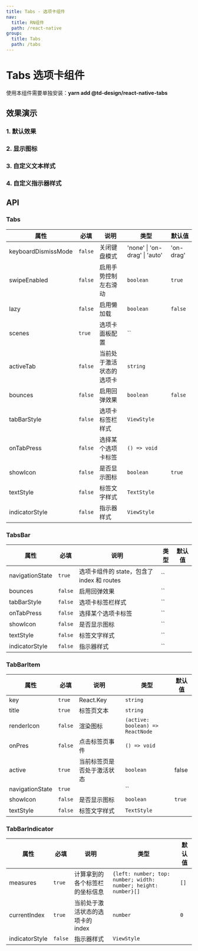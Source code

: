 ```yaml
---
title: Tabs - 选项卡组件
nav:
  title: RN组件
  path: /react-native
group:
  title: Tabs
  path: /tabs
---
```


# Tabs 选项卡组件

使用本组件需要单独安装：**yarn add @td-design/react-native-tabs**

## 效果演示

### 1. 默认效果

### 2. 显示图标

### 3. 自定义文本样式

### 4. 自定义指示器样式

## API

### Tabs

| 属性                | 必填    | 说明                     | 类型                          | 默认值    |
| ------------------- | ------- | ------------------------ | ----------------------------- | --------- |
| keyboardDismissMode | `false` | 关闭键盘模式             | 'none' \| 'on-drag' \| 'auto' | 'on-drag' |
| swipeEnabled        | `false` | 启用手势控制左右滑动     | `boolean`                     | `true`    |
| lazy                | `false` | 启用懒加载               | `boolean`                     | `false`   |
| scenes              | `true`  | 选项卡面板配置           | ``                            |           |
| activeTab           | `false` | 当前处于激活状态的选项卡 | `string`                      |           |
| bounces             | `false` | 启用回弹效果             | `boolean`                     | `false`   |
| tabBarStyle         | `false` | 选项卡标签栏样式         | `ViewStyle`                   |           |
| onTabPress          | `false` | 选择某个选项卡标签       | `() => void`                  |           |
| showIcon            | `false` | 是否显示图标             | `boolean`                     | `true`    |
| textStyle           | `false` | 标签文字样式             | `TextStyle`                   |           |
| indicatorStyle      | `false` | 指示器样式               | `ViewStyle`                   |           |

### TabsBar

| 属性            | 必填    | 说明                                       | 类型 | 默认值 |
| --------------- | ------- | ------------------------------------------ | ---- | ------ |
| navigationState | `true`  | 选项卡组件的 state，包含了 index 和 routes | ``   |        |
| bounces         | `false` | 启用回弹效果                               | ``   |        |
| tabBarStyle     | `false` | 选项卡标签栏样式                           | ``   |        |
| onTabPress      | `false` | 选择某个选项卡标签                         | ``   |        |
| showIcon        | `false` | 是否显示图标                               | ``   |        |
| textStyle       | `false` | 标签文字样式                               | ``   |        |
| indicatorStyle  | `false` | 指示器样式                                 | ``   |        |

### TabBarItem

| 属性            | 必填    | 说明                       | 类型                             | 默认值 |
| --------------- | ------- | -------------------------- | -------------------------------- | ------ |
| key             | `true`  | React.Key                  | `string`                         |        |
| title           | `true`  | 标签页文本                 | `string`                         |        |
| renderIcon      | `false` | 渲染图标                   | `(active: boolean) => ReactNode` |        |
| onPres          | `false` | 点击标签页事件             | `() => void`                     |        |
| active          | `true`  | 当前标签页是否处于激活状态 | `boolean`                        | false  |
| navigationState | `true`  |                            | ``                               |        |
| showIcon        | `false` | 是否显示图标               | `boolean`                        | `true` |
| textStyle       | `false` | 标签文字样式               | `TextStyle`                      |        |

### TabBarIndicator

| 属性 | 必填 | 说明 | 类型 | 默认值 |
| --- | --- | --- | --- | --- |
| measures | `true` | 计算拿到的各个标签栏的坐标信息 | `{left: number; top: number; width: number; height: number}[]` | `[]` |
| currentIndex | `true` | 当前处于激活状态的选项卡的 index | `number` | `0` |
| indicatorStyle | `false` | 指示器样式 | `ViewStyle` |  |
